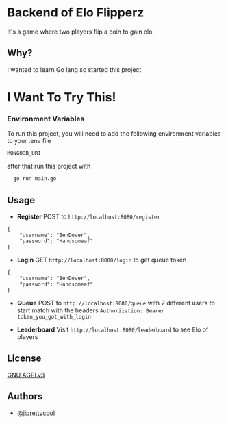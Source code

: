 # **Backend of Elo Flipperz**

It's a game where two players flip a coin to gain elo

## **Why?**

I wanted to learn Go lang so started this project

# **I Want To Try This!**

### Environment Variables

To run this project, you will need to add the following environment variables to your .env file

`MONGODB_URI`

after that run this project with

```bash
  go run main.go
```

## **Usage**

- **Register**
POST to `http://localhost:8080/register`
```
{
    "username": "BenDover",
    "password": "Handsomeaf"
}
```

- **Login**
GET `http://localhost:8080/login` to get queue token
```
{
    "username": "BenDover",
    "password": "Handsomeaf"
}
```
- **Queue**
POST to `http://localhost:8080/queue` with 2 different users to start match
with the headers
`Authorization: Bearer token_you_got_with_login`

- **Leaderboard**
Visit `http://localhost:8080/leaderboard` to see Elo of players


## License

[GNU AGPLv3](https://choosealicense.com/licenses/agpl-3.0/)


## Authors

- [@jiprettycool](https://www.github.com/JIPrettyCool)
